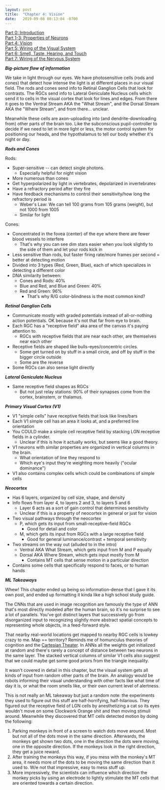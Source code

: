 ```yaml
---
layout: post
title:  "Chapter 4: Vision"
date:   2019-09-08 00:13:04 -0700
---
```

[Part 0: Introduction](https://zswitten.github.io/2019/08/04/neuroscience-neural-networks-0.html)  
[Part 1-3: Properties of Neurons](https://zswitten.github.io/2019/08/04/neuroscience-neural-networks-1-3.html)  
[Part 4: Vision](https://zswitten.github.io/2019/09/08/neuroscience-neural-networks-4.html)  
[Part 5: Wiring of the Visual System](https://zswitten.github.io/2019/10/07/neuroscience-neural-networks-5.html)  
[Part 6: Smell, Taste, Hearing, and Touch](https://zswitten.github.io/2019/11/13/neuroscience-neural-networks-6.html)  
[Part 7: Wiring of the Nervous System](https://zswitten.github.io/2020/06/03/neuroscience-neural-networks-7.html)

***Big-picture flow of information***

We take in light through our eyes. We have photosensitive cells (rods and cones) that detect how intense the light is at different places in our visual field. The rods and cones send info to Retinal Ganglion Cells that look for contrasts. The RGCs send info to Lateral Geniculate Nucleus cells which send it to cells in the visual cortex that look for lines and edges. From there it goes to the Ventral Stream AKA the "What Stream", and the Dorsal Stream AKA the "Where Stream", and from there... unclear.

Meanwhile these cells are axon-uploading into (and dendrite-downloading from) other parts of the brain too. Like the subconscious pupil-controller to decide if we need to let in more light or less, the motor control system for positioning our heads, and the hypothalamus to tell our body whether it's night or day.

***Rods and Cones***

Rods:
- Super-sensitive -- can detect single photons.
    -  Especially helpful for night vision
- More numerous than cones
- Get hyperpolarized by light in vertebrates, depolarized in invertebrates
- Have a refractory period after they fire
- Have feedback mechanisms to control their sensitivity/how long the refractory period is
    - Weber's Law: We can tell 100 grams from 105 grams (weight), but not 1000 from 1005
    - Similar for light

Cones:
- Concentrated in the fovea (center) of the eye where there are fewer blood vessels to interfere
    - That's why you can see dim stars easier when you look slightly to the side of them and let your rods kick in
- Less sensitive than rods, but faster firing rate/more frames per second = better at detecting motion
- Divided into 3 types (Red, Green, Blue), each of which specializes in detecting a different color
- DNA similarity between:
    - Cones and Rods: 40%
    - Blue and Red, and Blue and Green: 40%
    - Red and Green: 96%
        - That's why R/G color-blindness is the most common kind?

***Retinal Ganglion Cells***
- Communicate mostly with graded potentials instead of all-or-nothing action potentials. OK because it's not that far from eye to brain.
- Each RGC has a "receptive field" aka area of the canvas it's paying attention to.
    - RGCs with receptive fields that are near each other, are themselves near each other
- Receptive fields are shaped like bulls-eyes/concentric circles.
    - Some get turned on by stuff in a small circle, and off by stuff in the bigger circle outside
    - Some are the reverse
- Some RGCs can also sense light directly

***Lateral Geniculate Nucleus***
- Same receptive field shapes as RGCs
    - But not just relay stations: 90% of their synapses come from the cortex, brainstem, or thalamus.

***Primary Visual Cortex (V1)***
- V1 "simple cells" have receptive fields that look like lines/bars
- Each V1 simple cell has an area it looks at, and a preferred line orientation
- You COULD make a simple cell receptive field by stacking LGN receptive fields in a cylinder.
    - Unclear if this is how it actually works, but seems like a good theory.
- V1 neurons with similar properties are organized in vertical columns in the brain.
    - What orientation of line they respond to
    - Which eye's input they're weighting more heavily ("ocular dominance")
- V1 also contains complex cells which could be combinations of simple cells

***Neocortex***
- Has 6 layers, organized by cell size, shape, and density
- Info flows from layer 4, to layers 2 and 3, to layers 5 and 6
    - Layer 6 acts as a sort of gain control that determines sensitivity
    - Unclear if this is a property of neocortex in general or just for vision
- Two visual pathways through the neocortex
    - P, which gets its input from small-receptive-field RGCs
        - Good for detail and color
    - M, which gets its input from RGCs with a large receptive field
        - Good for general luminance/contrast + temporal sensitivity
- Two streams on the way out (alluded to in the intro)
    - Ventral AKA What Stream, which gets input from M and P equally
    - Dorsal AKA Where Stream, which gets input mostly from M
        - Contains MT cells that sense motion in a particular direction
- Contains some cells that specifically respond to faces, or to human hands


***ML Takeaways***

Whew! This chapter ended up being so information-dense that I gave it its own post, and ended up formatting it kinda like a high school study guide.

The CNNs that are used in image recognition are famously the type of ANN that's most directly modeled after the human brain, so it's no surprise to see a lot of parallels. You've got distinct layers that successively go from disorganized input to recognizing slightly more abstract spatial concepts to representing whole objects, in a feed-forward style.

That nearby real-world locations get mapped to nearby RGC cells is lowkey crazy to me. Map == territory? Reminds me of homunculus theories of cognition and the [Cartesian Theater](https://en.wikipedia.org/wiki/Cartesian_theater). In ANNs all the weights get initialized at random and there's rarely a concept of distance between two neurons in the same layer. The stacked vertical columns of similar V1 cells also suggest that we could maybe get some good priors from the triangle inequality.

It wasn't covered in detail in this chapter, but the visual system gets all kinds of input from random other parts of the brain. An analogy would be robots informing their visual understanding with other facts like what time of day it is, or what the room smells like, or their own current level of alertness.

This is not really an ML takeaway but just a random note: the experiments they used to figure out this stuff are half-horrifying, half-hilarious. They figured out the receptive field of LGN cells by anesthetizing a cat so its eyes wouldn't move on some Clockwork Orange shit and then moving stimuli around. Meanwhile they discovered that MT cells detected motion by doing the following:
1. Parking monkeys in front of a screen to watch dots move around. Most but not all of the dots move in the same direction. Afterwards, the monkeys get shown two dots, one in the direction the dots were moving, one in the opposite direction. If the monkeys look in the right direction, they get a juice reward.
2. After training the monkeys this way, if you mess with the monkey's MT area, it needs more of the dots to be moving the same direction than it used to. W/e not that impressive, easy to mess stuff up.
3. More impressively, the scientists can influence which direction the monkey picks by using an electrode to lightly stimulate the MT cells that are oriented towards a certain direction.